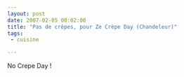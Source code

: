 ```yaml
---
layout: post
date: 2007-02-05 00:02:00
title: "Pas de crèpes, pour Ze Crèpe Day (Chandeleur)"
tags:
 - cuisine

---
```


No Crepe Day !
